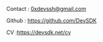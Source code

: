 
Contact  : 0xdevssh@gmail.com

Github   : https://github.com/DevSDK

CV        :https://devsdk.net/cv